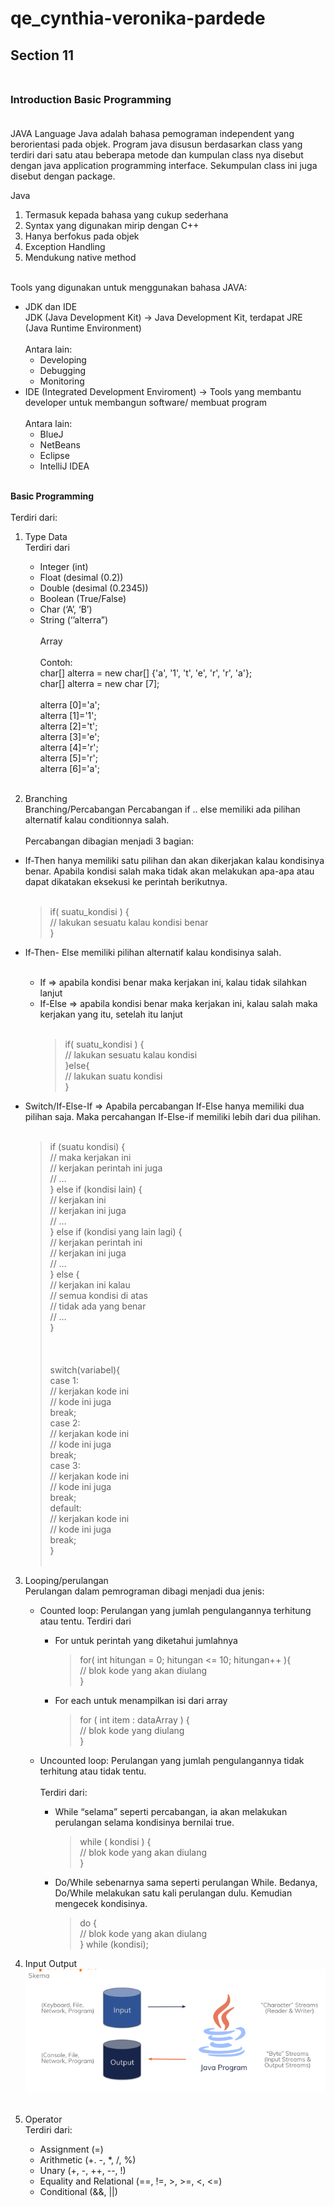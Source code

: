 # qe_cynthia-veronika-pardede

## **Section 11**<br><br>

### **Introduction Basic Programming**<br><br>

JAVA Language
Java adalah bahasa pemograman independent yang berorientasi pada objek. Program java disusun berdasarkan class yang terdiri dari satu atau beberapa metode dan kumpulan class nya disebut dengan java application programming interface. Sekumpulan class ini juga disebut dengan package. <br>

Java 
1. Termasuk kepada bahasa yang cukup sederhana
2. Syntax yang digunakan mirip dengan C++
3. Hanya berfokus pada objek
4. Exception Handling
5. Mendukung native method<br><br>

Tools yang digunakan untuk menggunakan bahasa JAVA:<br>
- JDK dan IDE<br>JDK (Java Development Kit) -> Java Development Kit, terdapat JRE (Java Runtime Environment)<br><br>
Antara lain:<br>
    - Developing
    - Debugging
    - Monitoring
- IDE (Integrated Development Enviroment) -> Tools yang membantu developer untuk membangun software/ membuat program<br><br>
Antara lain:<br>
    - BlueJ
    - NetBeans
    - Eclipse
    - IntelliJ IDEA<br><br>

**Basic Programming**<br><br>
Terdiri dari:<br>
1. Type Data<br>
Terdiri dari
    - Integer (int)
    - Float (desimal (0.2))
    - Double (desimal (0.2345))
    - Boolean (True/False)
    - Char (‘A’, ‘B’)
    - String (‘’alterra”)<br><br>Array<br><br>
	Contoh: <br>
    char[] alterra = new char[] {'a', '1', 't', 'e', 'r', 'r', 'a'};<br>char[] alterra = new char [7];<br><br>
alterra [0]='a';<br>
alterra [1]='1';<br>
alterra [2]='t';<br>
alterra [3]='e';<br>
alterra [4]='r';<br>
alterra [5]='r';<br>
alterra [6]='a';<br><br>


2. Branching<br>
Branching/Percabangan
Percabangan if .. else memiliki ada pilihan alternatif kalau conditionnya salah.<br><br> 
Percabangan dibagian menjadi 3 bagian:
- If-Then hanya memiliki satu pilihan dan akan dikerjakan kalau kondisinya benar. Apabila kondisi salah maka tidak akan melakukan apa-apa atau dapat dikatakan eksekusi ke perintah berikutnya.<br><br>
    >if( suatu_kondisi ) {<br>
        // lakukan sesuatu kalau kondisi benar<br>
    }

- If-Then- Else memiliki pilihan alternatif kalau kondisinya salah.<br><br>
    - If => apabila kondisi benar maka kerjakan ini, kalau tidak silahkan lanjut
    - If-Else => apabila kondisi benar maka kerjakan ini, kalau salah maka kerjakan yang itu, setelah itu lanjut <br><br>
        >if( suatu_kondisi ) {<br>
            // lakukan sesuatu kalau kondisi<br> 
        }else{<br>
        // lakukan suatu kondisi<br>
        }<br>

- Switch/If-Else-If => Apabila percabangan If-Else hanya memiliki dua pilihan saja. Maka percahangan If-Else-if memiliki lebih dari dua pilihan.<br><br>
    >if (suatu kondisi) {<br>
        // maka kerjakan ini<br>
        // kerjakan perintah ini juga<br>
        // …<br>
    } else if (kondisi lain) {<br>
        // kerjakan ini<br>
        // kerjakan ini juga<br>
        // …<br>
    } else if (kondisi yang lain lagi) {<br>
        // kerjakan perintah ini<br>
        // kerjakan ini juga<br>
        // …<br>
    } else {<br>
        // kerjakan ini kalau<br>
        // semua kondisi di atas<br>
        // tidak ada yang benar<br>
        // …<br>
    }<br><br><br><br>
    >switch(variabel){<br>
        case 1:<br>
            // kerjakan kode ini<br>
            // kode ini juga<br>
            break;<br>
        case 2:<br>
            // kerjakan kode ini<br>
            // kode ini juga<br>
            break;<br>
        case 3:<br>
            // kerjakan kode ini<br>
            // kode ini juga<br>
            break;<br>
        default:<br>
            // kerjakan kode ini<br>
            // kode ini juga<br>
            break;<br>
    }
<br><br>
3. Looping/perulangan<br>
Perulangan dalam pemrograman dibagi menjadi dua jenis:<br>
    - Counted loop: Perulangan yang jumlah pengulangannya terhitung atau tentu. Terdiri dari 
        - For untuk perintah yang diketahui jumlahnya
            > for( int hitungan = 0; hitungan <= 10; hitungan++ ){<br>
                // blok kode yang akan diulang<br>
            }

        - For each untuk menampilkan isi dari array
            > for ( int item : dataArray ) {<br>
                // blok kode yang diulang<br>
            }

    - Uncounted loop: Perulangan yang jumlah pengulangannya tidak terhitung atau tidak tentu.<br><br>
    Terdiri dari:<br>
        - While “selama” seperti percabangan, ia akan melakukan perulangan selama kondisinya bernilai true.
            >while ( kondisi ) {<br>
                // blok kode yang akan diulang<br>
            }
        - Do/While sebenarnya sama seperti perulangan While.
        Bedanya, Do/While melakukan satu kali perulangan dulu. Kemudian mengecek kondisinya.
            > do {<br>
                // blok kode yang akan diulang<br>
            } while (kondisi);<br>

4. Input Output
![Soal](/11_Introduction%20Basic%20Programming/screenshots/summary.png)<br><br>

5. Operator<br>
Terdiri dari: 
    - Assignment (=)
    - Arithmetic (+. -, *, /, %)
    - Unary (+, -, ++, --, !)
    - Equality and Relational (==, !=, >, >=, <, <=)
    - Conditional (&&, ||)

